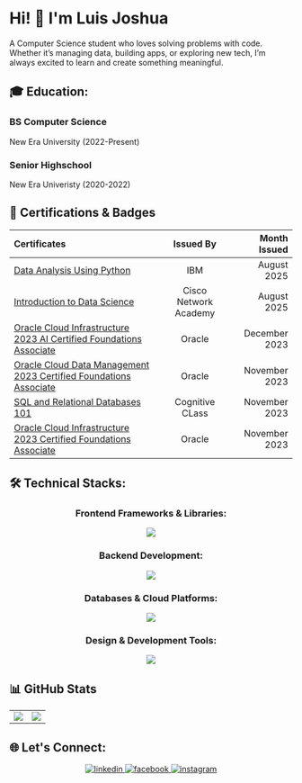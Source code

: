 # Hi! 👋 I'm Luis Joshua

<p> A Computer Science student who loves solving problems with code. Whether it’s managing data, building apps, or exploring new tech, I’m always excited to learn and create something meaningful. </p>

## 🎓 Education:
<h3> BS Computer Science </h3>
<p> New Era University (2022-Present) </p>
<h3> Senior Highschool </h3>
<p> New Era Univeristy (2020-2022) </p>

##  📜 Certifications & Badges
<div align="center">

| Certificates | Issued By | Month Issued |
|:---------------|:--------------:|--------------:|
| <a href="https://www.credly.com/badges/2f60c509-93ea-4fbd-b4ab-b63e7cae6fed">Data Analysis Using Python</a> | IBM  | August 2025|
| <a href="https://www.credly.com/badges/e5eab83d-7cc4-4179-bb6c-ed1559f0bfe8/">Introduction to Data Science</a> | Cisco Network Academy |August 2025  |
| <a href="https://catalog-education.oracle.com/pls/certview/sharebadge?id=24B97B86622CA965A9FC6623E3BD3D2207C4AF83BD406DBC0358FB1023642970">Oracle Cloud Infrastructure 2023 AI Certified Foundations Associate</a> | Oracle | December 2023 |
| <a href="https://catalog-education.oracle.com/pls/certview/sharebadge?id=D3401C23BBC4EA4A58E5E21020840099F29497F70E2D3115E496BB7870E2FE82">Oracle Cloud Data Management 2023 Certified Foundations Associate</a> | Oracle | November 2023 |
| <a href="https://courses.cognitiveclass.ai/certificates/e0beec2141794e5888dbba6bbf70de24">SQL and Relational Databases 101</a> | Cognitive CLass | November 2023 |
| <a href="https://catalog-education.oracle.com/pls/certview/sharebadge?id=C7D2F59233EE36A6B916B8F89F77EF064DCBD18E0E879FBCE3D55A00D7B75413">Oracle Cloud Infrastructure 2023 Certified Foundations Associate</a> | Oracle  | November 2023 |
</div>

## 🛠️ Technical Stacks:
<div align="center">
<h3>Frontend Frameworks & Libraries:</h3>
  <p align="center"> 
  <a href="https://skillicons.dev">
    <img src="https://skillicons.dev/icons?i=html,css,typescript,nextjs,nodejs,react,tailwindcss,bootstrap" />
  </a>
<h3>Backend Development:</h3>
 <p align="center"> 
  <a href="https://skillicons.dev">
    <img src="https://skillicons.dev/icons?i=php,java,python,javascript" />
  </a>
<h3>Databases & Cloud Platforms:</h3>
 <p align="center"> 
  <a href="https://skillicons.dev">
    <img src="https://skillicons.dev/icons?i=mysql,supabase,googlecloud" />
  </a>
<h3>Design & Development Tools:</h3>
 <p align="center"> 
    <img src="https://skills.syvixor.com/api/icons?i=visualstudiocode,github,git,googlecolaboratory,tableau,vercel,figma,powerbi,expo"/>
</div>

## 📊 GitHub Stats  

<div align="center">

<table>
  <tr>
    <td><img src="https://github-readme-stats.vercel.app/api?username=LuisBulatao&theme=radical&rank_icon=percentile&hide_border=true&include_all_commits=true&count_private=true"/></td>
    <td><img src="https://nirzak-streak-stats.vercel.app/?user=LuisBulatao&theme=radical&hide_border=false&count_private=true"/></td>
  </tr>
</table>

</div>  

##  🌐 Let's Connect:
<div align="center">
  <a href="www.linkedin.com/in/luis-joshua-bulatao-457b6a2a9" target="_blank">
<img src=https://img.shields.io/badge/linkedin-%231E77B5.svg?&style=for-the-badge&logo=linkedin&logoColor=white alt=linkedin style="margin-bottom: 5px;" />
</a>
  <a href="https://www.facebook.com/weeboob/" target="_blank">
<img src=https://img.shields.io/badge/facebook-%232E87FB.svg?&style=for-the-badge&logo=facebook&logoColor=white alt=facebook style="margin-bottom: 5px;" />
</a>
  <a href="https://www.instagram.com/bulataolj/" target="_blank">
<img src=https://img.shields.io/badge/instagram-%23000000.svg?&style=for-the-badge&logo=instagram&logoColor=white alt=instagram style="margin-bottom: 5px;" />
</a>  
</div>  
